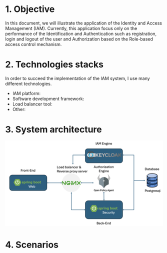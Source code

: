# 1. Objective

In this document, we will illustrate the application of the Identity and Access Management (IAM). Currently, this application focus only on the performance of the Identification and Authentication such as registration, login and logout of the user and Authorization based on the Role-based access control mechanism.

# 2. Technologies stacks

In order to succeed the implementation of the IAM system, I use many different technologies.

- IAM platform:
- Software development framework:
- Load balancer tool:
- Other:

# 3. System architecture
![alt text](image.png)
# 4. Scenarios